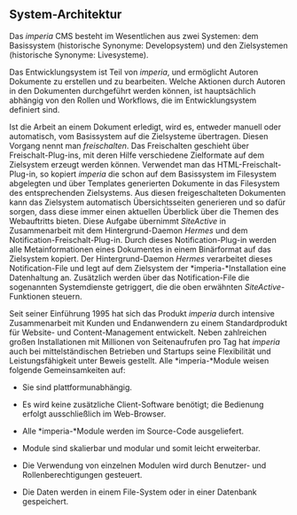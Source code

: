 ## System-Architektur

Das *imperia* CMS besteht im Wesentlichen aus zwei Systemen: dem Basissystem (historische Synonyme: Developsystem) und den Zielsystemen (historische Synonyme: Livesysteme).

Das Entwicklungsystem ist Teil von *imperia*, und ermöglicht Autoren Dokumente zu erstellen und zu bearbeiten. Welche Aktionen durch Autoren in den Dokumenten durchgeführt werden können, ist hauptsächlich abhängig von den Rollen und Workflows, die im Entwicklungsystem definiert sind.

Ist die Arbeit an einem Dokument erledigt, wird es, entweder manuell oder automatisch, vom Basissystem auf die Zielsysteme übertragen. Diesen Vorgang nennt man *freischalten*. Das Freischalten geschieht über Freischalt-Plug-ins, mit deren Hilfe verschiedene Zielformate auf dem Zielsystem erzeugt werden können. Verwendet man das HTML-Freischalt-Plug-in, so kopiert *imperia*  die schon auf dem Basissystem im Filesystem abgelegten und über Templates generierten Dokumente in das Filesystem des entsprechenden Zielsystems. Aus diesen freigeschalteten Dokumenten kann das Zielsystem automatisch Übersichtsseiten generieren und so dafür sorgen, dass diese immer einen aktuellen Überblick über die Themen des Webauftritts bieten. Diese Aufgabe übernimmt *SiteActive* in Zusammenarbeit mit dem Hintergrund-Daemon *Hermes* und dem Notification-Freischalt-Plug-in. Durch dieses Notification-Plug-in werden alle Metainformationen eines Dokumentes in einem Binärformat auf das Zielsystem kopiert. Der Hintergrund-Daemon *Hermes* verarbeitet dieses Notification-File und legt auf dem Zielsystem der *imperia-*Installation eine Datenhaltung an. Zusätzlich werden über das Notification-File die sogenannten Systemdienste getriggert, die die oben erwähnten *SiteActive*-Funktionen steuern.

Seit seiner Einführung 1995 hat sich das Produkt *imperia*  durch intensive Zusammenarbeit mit Kunden und Endanwendern zu einem Standardprodukt für Website- und Content-Management entwickelt. Neben zahlreichen großen Installationen mit Millionen von Seitenaufrufen pro Tag hat *imperia*  auch bei mittelständischen Betrieben und Startups seine Flexibilität und Leistungsfähigkeit unter Beweis gestellt. Alle *imperia-*Module weisen folgende Gemeinsamkeiten auf:

* Sie sind plattformunabhängig.

* Es wird keine zusätzliche Client-Software benötigt; die Bedienung erfolgt ausschließlich im Web-Browser.

* Alle *imperia-*Module werden im Source-Code ausgeliefert.

* Module sind skalierbar und modular und somit leicht erweiterbar.

* Die Verwendung von einzelnen Modulen wird durch Benutzer- und Rollenberechtigungen gesteuert.

* Die Daten werden in einem File-System oder in einer Datenbank gespeichert.


